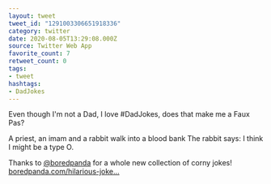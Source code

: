 ```yaml
---
layout: tweet
tweet_id: "1291003306651918336"
category: twitter
date: 2020-08-05T13:29:08.000Z
source: Twitter Web App
favorite_count: 7
retweet_count: 0
tags:
- tweet
hashtags:
- DadJokes
---
```


Even though I'm not a Dad, I love #DadJokes, does that make me a Faux Pas? 

A priest, an imam and a rabbit walk into a blood bank
The rabbit says: I think I might be a type O.

Thanks to [@boredpanda](https://twitter.com/@boredpanda) for a whole new collection of corny jokes! [boredpanda.com/hilarious-joke…](https://www.boredpanda.com/hilarious-jokes/)
